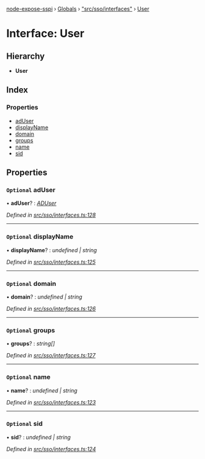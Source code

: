 [node-expose-sspi](../README.md) › [Globals](../globals.md) › ["src/sso/interfaces"](../modules/_src_sso_interfaces_.md) › [User](_src_sso_interfaces_.user.md)

# Interface: User

## Hierarchy

* **User**

## Index

### Properties

* [adUser](_src_sso_interfaces_.user.md#optional-aduser)
* [displayName](_src_sso_interfaces_.user.md#optional-displayname)
* [domain](_src_sso_interfaces_.user.md#optional-domain)
* [groups](_src_sso_interfaces_.user.md#optional-groups)
* [name](_src_sso_interfaces_.user.md#optional-name)
* [sid](_src_sso_interfaces_.user.md#optional-sid)

## Properties

### `Optional` adUser

• **adUser**? : *[ADUser](_src_sso_interfaces_.aduser.md)*

*Defined in [src/sso/interfaces.ts:128](https://github.com/jlguenego/node-expose-sspi/blob/9a7ed80/src/sso/interfaces.ts#L128)*

___

### `Optional` displayName

• **displayName**? : *undefined | string*

*Defined in [src/sso/interfaces.ts:125](https://github.com/jlguenego/node-expose-sspi/blob/9a7ed80/src/sso/interfaces.ts#L125)*

___

### `Optional` domain

• **domain**? : *undefined | string*

*Defined in [src/sso/interfaces.ts:126](https://github.com/jlguenego/node-expose-sspi/blob/9a7ed80/src/sso/interfaces.ts#L126)*

___

### `Optional` groups

• **groups**? : *string[]*

*Defined in [src/sso/interfaces.ts:127](https://github.com/jlguenego/node-expose-sspi/blob/9a7ed80/src/sso/interfaces.ts#L127)*

___

### `Optional` name

• **name**? : *undefined | string*

*Defined in [src/sso/interfaces.ts:123](https://github.com/jlguenego/node-expose-sspi/blob/9a7ed80/src/sso/interfaces.ts#L123)*

___

### `Optional` sid

• **sid**? : *undefined | string*

*Defined in [src/sso/interfaces.ts:124](https://github.com/jlguenego/node-expose-sspi/blob/9a7ed80/src/sso/interfaces.ts#L124)*
